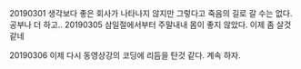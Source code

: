 20190301 생각보다 좋은 회사가 나타나지 않지만 그렇다고 죽음의 길로 갈 수는 없다. 공부나 더 하고.. 
20190305 삼일절에서부터 주말내내 몸이 좋지 않았다. 이제 좀 살것 같네

20190306 이제 다시 동영상강의 코딩에 리듬을 탄것 같다. 계속 하자.
